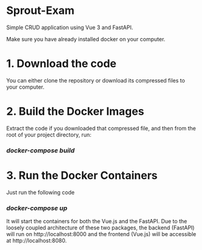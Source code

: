 # Sprout-Exam
Simple CRUD application using Vue 3 and FastAPI.

Make sure you have already installed docker on your computer.

# 1. Download the code
You can either clone the repository or download its compressed files to your computer.

# 2. Build the Docker Images
Extract the code if you downloaded that compressed file, and then from the root of your project directory, run:
### *docker-compose build*

# 3. Run the Docker Containers
Just run the following code
### *docker-compose up*

It will start the containers for both the Vue.js and the FastAPI. Due to the loosely coupled architecture of these two packages, the backend (FastAPI) will run on http://localhost:8000 and the frontend (Vue.js) will be accessible at http://localhost:8080.
